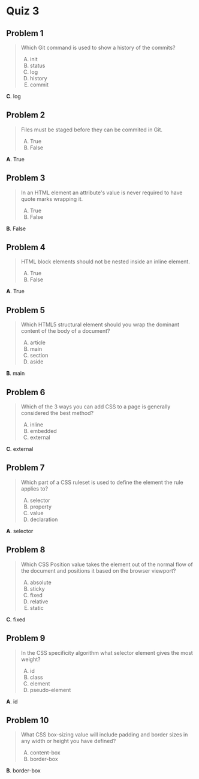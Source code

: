 <style type="text/css"> ol { list-style-type: upper-alpha; } </style>

# Quiz 3

## Problem 1

> Which Git command is used to show a history of the commits?
>
> 1. init
> 2. status
> 3. log
> 4. history
> 5. commit

**C**. log

## Problem 2

> Files must be staged before they can be commited in Git.
>
> 1. True
> 2. False

**A**. True

## Problem 3

> In an HTML element an attribute's value is never required to have quote marks
  wrapping it.
>
> 1. True
> 2. False

**B**. False

## Problem 4

> HTML block elements should not be nested inside an inline element.
>
> 1. True
> 2. False

**A**. True

## Problem 5

> Which HTML5 structural element should you wrap the dominant content of the
  body of a document?
>
> 1. article
> 2. main
> 3. section
> 4. aside

**B**. main

## Problem 6

> Which of the 3 ways you can add CSS to a page is generally considered the best
  method?
>
> 1. inline
> 2. embedded
> 3. external

**C**. external

## Problem 7

> Which part of a CSS ruleset is used to define the element the rule applies to?
>
> 1. selector
> 2. property
> 3. value
> 4. declaration

**A**. selector

## Problem 8

> Which CSS Position value takes the element out of the normal flow of the
  document and positions it based on the browser viewport?
>
> 1. absolute
> 2. sticky
> 3. fixed
> 4. relative
> 5. static

**C**. fixed

## Problem 9

> In the CSS specificity algorithm what selector element gives the most weight?
>
> 1. id
> 2. class
> 3. element
> 4. pseudo-element

**A**. id

## Problem 10

> What CSS box-sizing value will include padding and border sizes in any width
  or height you have defined?
>
> 1. content-box
> 2. border-box

**B**. border-box
